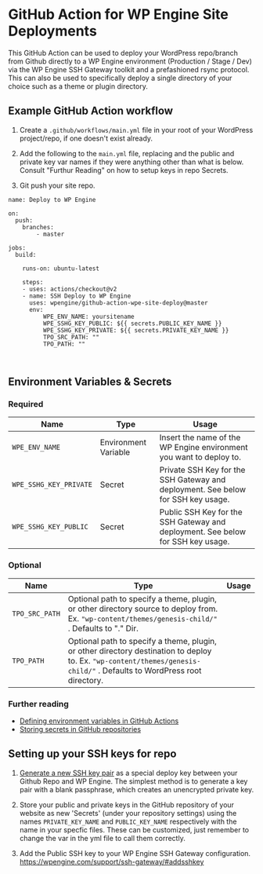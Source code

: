 # GitHub Action for WP Engine Site Deployments

This GitHub Action can be used to deploy your WordPress repo/branch from Github directly to a WP Engine environment (Production / Stage / Dev) via the WP Engine SSH Gateway toolkit and a prefashioned rsync protocol. This can also be used to specifically deploy a single directory of your choice such as a theme or plugin directory. 

## Example GitHub Action workflow

1. Create a `.github/workflows/main.yml` file in your root of your WordPress project/repo, if one doesn't exist already.

2. Add the following to the `main.yml` file, replacing <YOUR INSTALL NAME> and the public and private key var names if they were anything other than what is below. Consult "Furthur Reading" on how to setup keys in repo Secrets. 

3. Git push your site repo. 

```
name: Deploy to WP Engine

on:  
  push:
    branches:
        - master

jobs:
  build:

    runs-on: ubuntu-latest
        
    steps: 
    - uses: actions/checkout@v2
    - name: SSH Deploy to WP Engine
      uses: wpengine/github-action-wpe-site-deploy@master 
      env: 
          WPE_ENV_NAME: yoursitename 
          WPE_SSHG_KEY_PUBLIC: ${{ secrets.PUBLIC_KEY_NAME }} 
          WPE_SSHG_KEY_PRIVATE: ${{ secrets.PRIVATE_KEY_NAME }} 
          TPO_SRC_PATH: ""
          TPO_PATH: ""

          

```

## Environment Variables & Secrets

### Required

| Name | Type | Usage |
|-|-|-|
| `WPE_ENV_NAME` | Environment Variable | Insert the name of the WP Engine environment you want to deploy to. |
| `WPE_SSHG_KEY_PRIVATE` | Secret | Private SSH Key for the SSH Gateway and deployment. See below for SSH key usage. |
| `WPE_SSHG_KEY_PUBLIC` | Secret | Public SSH Key for the SSH Gateway and deployment. See below for SSH key usage. |

### Optional

| Name | Type | Usage |
|-|-|-|
| `TPO_SRC_PATH` | Optional path to specify a theme, plugin, or other directory source to deploy from. Ex. `"wp-content/themes/genesis-child/"` . Defaults to "." Dir. |
| `TPO_PATH` | Optional path to specify a theme, plugin, or other directory destination to deploy to. Ex. `"wp-content/themes/genesis-child/"` . Defaults to WordPress root directory.  |

### Further reading

* [Defining environment variables in GitHub Actions](https://developer.github.com/actions/creating-github-actions/accessing-the-runtime-environment/#environment-variables)
* [Storing secrets in GitHub repositories](https://developer.github.com/actions/managing-workflows/storing-secrets/)

## Setting up your SSH keys for repo

1. [Generate a new SSH key pair](https://help.github.com/articles/generating-a-new-ssh-key-and-adding-it-to-the-ssh-agent/) as a special deploy key between your Github Repo and WP Engine. The simplest method is to generate a key pair with a blank passphrase, which creates an unencrypted private key. 

2. Store your public and private keys in the GitHub repository of your website as new 'Secrets' (under your repository settings) using the names `PRIVATE_KEY_NAME` and `PUBLIC_KEY_NAME` respectively with the name in your specfic files. These can be customized, just remember to change the var in the yml file to call them correctly. 


3. Add the Public SSH key to your WP Engine SSH Gateway configuration. https://wpengine.com/support/ssh-gateway/#addsshkey
